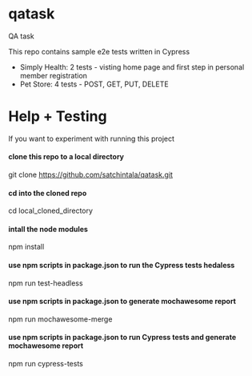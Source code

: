 # qatask
QA task

This repo contains sample e2e tests written in Cypress
* Simply Health: 2 tests - visting home page and first step in personal member registration
* Pet Store: 4 tests - POST, GET, PUT, DELETE

#  Help + Testing #

If you want to experiment with running this project


#### clone this repo to a local directory
git clone https://github.com/satchintala/qatask.git

#### cd into the cloned repo
cd local_cloned_directory
  
#### intall the node modules
npm install

#### use npm scripts in package.json to run the Cypress tests hedaless
npm run test-headless

#### use npm scripts in package.json to generate mochawesome report
npm run mochawesome-merge
        
#### use npm scripts in package.json to run Cypress tests and generate mochawesome report
npm run cypress-tests
